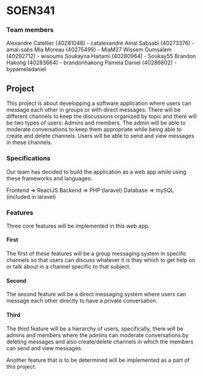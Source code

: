 # SOEN341

### Team members
Alexandre Catellier (40281048) - catalexandre
Amal Sabsabi (40273376) - amal-sabs
Mia Moreau (40275499) - MiaM27
Wissem Oumsalem (40292712) - wisoums
Soukayna Haitami (40280964) - Soukay55
Brandon Hakong (40283664) - brandonhakong
Pamela Daniel (40286602) - bypameladaniel

## Project
This project is about developping a software application where users can message each other in groups or with direct messages. There will be different channels to keep the discussions organized by topic and there will be two types of users: Admins and members.
The admin will be able to moderate conversations to keep them appropriate while being able to create and delete channels. Users will be able to send and view messages in these channels.

### Specifications
Our team has decided to build the application as a web app while using these frameworks and languages:

Frontend => ReactJS
Backend => PHP (laravel)
Database => mySQL (included in laravel)

### Features
Three core features will be implemented in this web app.

#### First
The first of these features will be a group messaging system in specific channels so that users can discuss whatever it is they which to get help on or talk about in a channel specific to that subject.

#### Second
The second feature will be a direct messaging system where users can message each other directly to have a private conversation.

#### Third
The third feature will be a hierarchy of users, specifically, there will be admins and members where the admins can moderate conversations by deleting messages and also create/delete channels in which the members can send and view messages.

Another feature that is to be determined will be implemented as a part of this project.